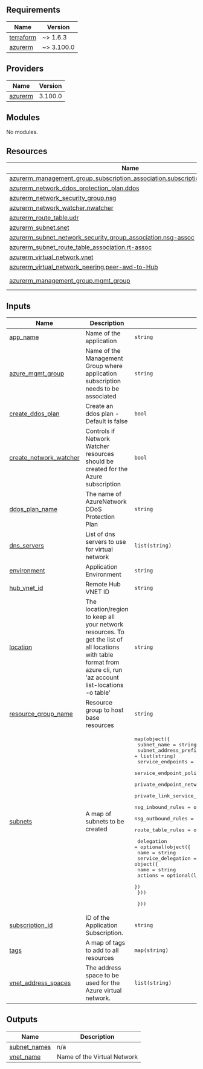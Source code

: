 <!-- BEGIN_TF_DOCS -->
## Requirements

| Name | Version |
|------|---------|
| <a name="requirement_terraform"></a> [terraform](#requirement\_terraform) | ~> 1.6.3 |
| <a name="requirement_azurerm"></a> [azurerm](#requirement\_azurerm) | ~> 3.100.0 |

## Providers

| Name | Version |
|------|---------|
| <a name="provider_azurerm"></a> [azurerm](#provider\_azurerm) | 3.100.0 |

## Modules

No modules.

## Resources

| Name | Type |
|------|------|
| [azurerm_management_group_subscription_association.subscription_mgmtgrp_assoc](https://registry.terraform.io/providers/hashicorp/azurerm/latest/docs/resources/management_group_subscription_association) | resource |
| [azurerm_network_ddos_protection_plan.ddos](https://registry.terraform.io/providers/hashicorp/azurerm/latest/docs/resources/network_ddos_protection_plan) | resource |
| [azurerm_network_security_group.nsg](https://registry.terraform.io/providers/hashicorp/azurerm/latest/docs/resources/network_security_group) | resource |
| [azurerm_network_watcher.nwatcher](https://registry.terraform.io/providers/hashicorp/azurerm/latest/docs/resources/network_watcher) | resource |
| [azurerm_route_table.udr](https://registry.terraform.io/providers/hashicorp/azurerm/latest/docs/resources/route_table) | resource |
| [azurerm_subnet.snet](https://registry.terraform.io/providers/hashicorp/azurerm/latest/docs/resources/subnet) | resource |
| [azurerm_subnet_network_security_group_association.nsg-assoc](https://registry.terraform.io/providers/hashicorp/azurerm/latest/docs/resources/subnet_network_security_group_association) | resource |
| [azurerm_subnet_route_table_association.rt-assoc](https://registry.terraform.io/providers/hashicorp/azurerm/latest/docs/resources/subnet_route_table_association) | resource |
| [azurerm_virtual_network.vnet](https://registry.terraform.io/providers/hashicorp/azurerm/latest/docs/resources/virtual_network) | resource |
| [azurerm_virtual_network_peering.peer-avd-to-Hub](https://registry.terraform.io/providers/hashicorp/azurerm/latest/docs/resources/virtual_network_peering) | resource |
| [azurerm_management_group.mgmt_group](https://registry.terraform.io/providers/hashicorp/azurerm/latest/docs/data-sources/management_group) | data source |

## Inputs

| Name | Description | Type | Default | Required |
|------|-------------|------|---------|:--------:|
| <a name="input_app_name"></a> [app\_name](#input\_app\_name) | Name of the application | `string` | n/a | yes |
| <a name="input_azure_mgmt_group"></a> [azure\_mgmt\_group](#input\_azure\_mgmt\_group) | Name of the Management Group where application subscription needs to be associated | `string` | `null` | no |
| <a name="input_create_ddos_plan"></a> [create\_ddos\_plan](#input\_create\_ddos\_plan) | Create an ddos plan - Default is false | `bool` | `false` | no |
| <a name="input_create_network_watcher"></a> [create\_network\_watcher](#input\_create\_network\_watcher) | Controls if Network Watcher resources should be created for the Azure subscription | `bool` | `false` | no |
| <a name="input_ddos_plan_name"></a> [ddos\_plan\_name](#input\_ddos\_plan\_name) | The name of AzureNetwork DDoS Protection Plan | `string` | `null` | no |
| <a name="input_dns_servers"></a> [dns\_servers](#input\_dns\_servers) | List of dns servers to use for virtual network | `list(string)` | `[]` | no |
| <a name="input_environment"></a> [environment](#input\_environment) | Application Environment | `string` | n/a | yes |
| <a name="input_hub_vnet_id"></a> [hub\_vnet\_id](#input\_hub\_vnet\_id) | Remote Hub VNET ID | `string` | `null` | no |
| <a name="input_location"></a> [location](#input\_location) | The location/region to keep all your network resources. To get the list of all locations with table format from azure cli, run 'az account list-locations -o table' | `string` | `"uaenorth"` | no |
| <a name="input_resource_group_name"></a> [resource\_group\_name](#input\_resource\_group\_name) | Resource group to host base resources | `string` | n/a | yes |
| <a name="input_subnets"></a> [subnets](#input\_subnets) | A map of subnets to be created | <pre>map(object({<br>    subnet_name                                   = string<br>    subnet_address_prefix                         = list(string)<br>    service_endpoints                             = optional(list(string))<br>    service_endpoint_policy_ids                   = optional(list(string))<br>    private_endpoint_network_policies_enabled     = optional(bool)<br>    private_link_service_network_policies_enabled = optional(bool)<br>    nsg_inbound_rules                             = optional(list(list(string)), [])<br>    nsg_outbound_rules                            = optional(list(list(string)), [])<br>    route_table_rules                             = optional(list(list(string)), [])<br><br>    delegation = optional(object({<br>      name = string<br>      service_delegation = object({<br>        name    = string<br>        actions = optional(list(string), [])<br>      })<br>    }))<br><br>  }))</pre> | `{}` | no |
| <a name="input_subscription_id"></a> [subscription\_id](#input\_subscription\_id) | ID of the Application Subscription. | `string` | `null` | no |
| <a name="input_tags"></a> [tags](#input\_tags) | A map of tags to add to all resources | `map(string)` | `{}` | no |
| <a name="input_vnet_address_spaces"></a> [vnet\_address\_spaces](#input\_vnet\_address\_spaces) | The address space to be used for the Azure virtual network. | `list(string)` | n/a | yes |

## Outputs

| Name | Description |
|------|-------------|
| <a name="output_subnet_names"></a> [subnet\_names](#output\_subnet\_names) | n/a |
| <a name="output_vnet_name"></a> [vnet\_name](#output\_vnet\_name) | Name of the Virtual Network |
<!-- END_TF_DOCS -->